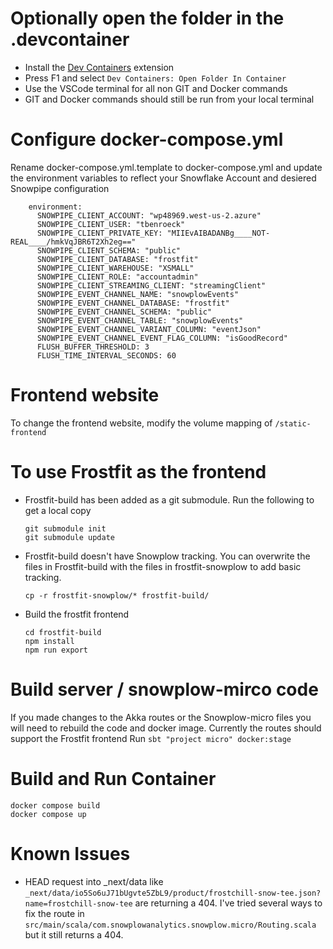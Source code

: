 # Optionally open the folder in the .devcontainer
- Install the [Dev Containers](https://marketplace.visualstudio.com/items?itemName=ms-vscode-remote.remote-containers) extension
- Press F1 and select `Dev Containers: Open Folder In Container`
- Use the VSCode terminal for all non GIT and Docker commands
- GIT and Docker commands should still be run from your local terminal

# Configure docker-compose.yml
Rename docker-compose.yml.template to docker-compose.yml and update the environment variables to reflect your Snowflake Account and desiered Snowpipe configuration
```
    environment:
      SNOWPIPE_CLIENT_ACCOUNT: "wp48969.west-us-2.azure"
      SNOWPIPE_CLIENT_USER: "tbenroeck"
      SNOWPIPE_CLIENT_PRIVATE_KEY: "MIIEvAIBADANBg____NOT-REAL____/hmkVqJBR6T2Xh2eg=="
      SNOWPIPE_CLIENT_SCHEMA: "public"
      SNOWPIPE_CLIENT_DATABASE: "frostfit"
      SNOWPIPE_CLIENT_WAREHOUSE: "XSMALL"
      SNOWPIPE_CLIENT_ROLE: "accountadmin"
      SNOWPIPE_CLIENT_STREAMING_CLIENT: "streamingClient"
      SNOWPIPE_EVENT_CHANNEL_NAME: "snowplowEvents"
      SNOWPIPE_EVENT_CHANNEL_DATABASE: "frostfit"
      SNOWPIPE_EVENT_CHANNEL_SCHEMA: "public"
      SNOWPIPE_EVENT_CHANNEL_TABLE: "snowplowEvents"
      SNOWPIPE_EVENT_CHANNEL_VARIANT_COLUMN: "eventJson"
      SNOWPIPE_EVENT_CHANNEL_EVENT_FLAG_COLUMN: "isGoodRecord"
      FLUSH_BUFFER_THRESHOLD: 3
      FLUSH_TIME_INTERVAL_SECONDS: 60
```

# Frontend website
To change the frontend website, modify the volume mapping of `/static-frontend`

# To use Frostfit as the frontend
- Frostfit-build has been added as a git submodule.  Run the following to get a local copy
  ```
  git submodule init
  git submodule update
  ```
- Frostfit-build doesn't have Snowplow tracking.  You can overwrite the files in Frostfit-build with the files in frostfit-snowplow to add basic tracking.
  ```
  cp -r frostfit-snowplow/* frostfit-build/
  ```
- Build the frostfit frontend
  ```
  cd frostfit-build
  npm install
  npm run export
  ```

# Build server / snowplow-mirco code
If you made changes to the Akka routes or the Snowplow-micro files you will need to rebuild the code and docker image.  Currently the routes should support the Frostfit frontend
Run `sbt "project micro" docker:stage`

# Build and Run Container
 ```
 docker compose build
 docker compose up
 ```

# Known Issues
 - HEAD request into _next/data like `_next/data/io5So6uJ71bUgvte5ZbL9/product/frostchill-snow-tee.json?name=frostchill-snow-tee` are returning a 404.  I've tried several ways to fix the route in `src/main/scala/com.snowplowanalytics.snowplow.micro/Routing.scala` but it still returns a 404.
